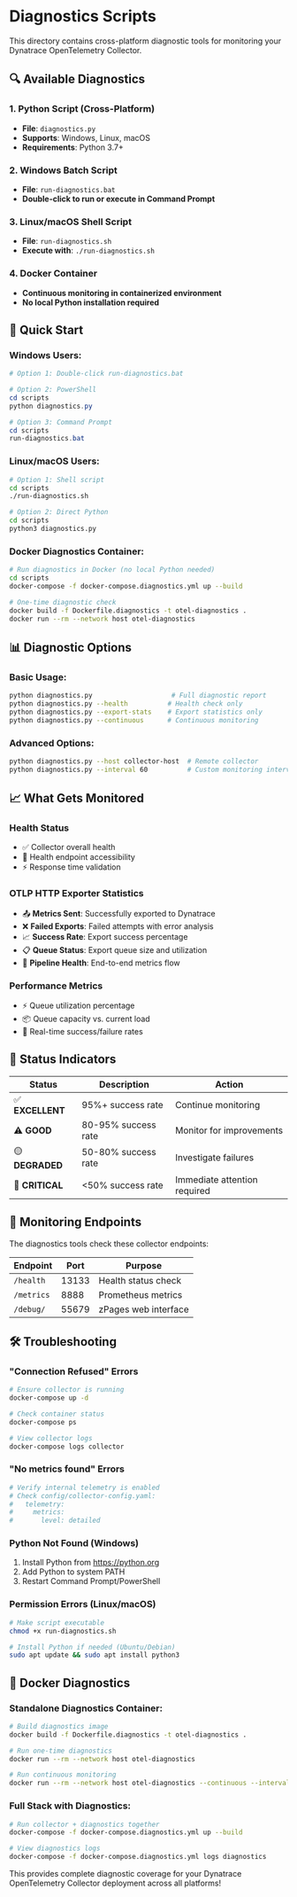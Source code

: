 # Diagnostics Scripts

This directory contains cross-platform diagnostic tools for monitoring your Dynatrace OpenTelemetry Collector.

## 🔍 Available Diagnostics

### 1. **Python Script (Cross-Platform)**
- **File**: `diagnostics.py` 
- **Supports**: Windows, Linux, macOS
- **Requirements**: Python 3.7+

### 2. **Windows Batch Script**
- **File**: `run-diagnostics.bat`
- **Double-click to run or execute in Command Prompt**

### 3. **Linux/macOS Shell Script**  
- **File**: `run-diagnostics.sh`
- **Execute with**: `./run-diagnostics.sh`

### 4. **Docker Container**
- **Continuous monitoring in containerized environment**
- **No local Python installation required**

## 🚀 Quick Start

### **Windows Users:**
```powershell
# Option 1: Double-click run-diagnostics.bat

# Option 2: PowerShell
cd scripts
python diagnostics.py

# Option 3: Command Prompt  
cd scripts
run-diagnostics.bat
```

### **Linux/macOS Users:**
```bash
# Option 1: Shell script
cd scripts
./run-diagnostics.sh

# Option 2: Direct Python
cd scripts  
python3 diagnostics.py
```

### **Docker Diagnostics Container:**
```bash
# Run diagnostics in Docker (no local Python needed)
cd scripts
docker-compose -f docker-compose.diagnostics.yml up --build

# One-time diagnostic check
docker build -f Dockerfile.diagnostics -t otel-diagnostics .
docker run --rm --network host otel-diagnostics
```

## 📊 Diagnostic Options

### **Basic Usage:**
```bash
python diagnostics.py                    # Full diagnostic report
python diagnostics.py --health          # Health check only  
python diagnostics.py --export-stats    # Export statistics only
python diagnostics.py --continuous      # Continuous monitoring
```

### **Advanced Options:**
```bash
python diagnostics.py --host collector-host  # Remote collector
python diagnostics.py --interval 60          # Custom monitoring interval
```

## 📈 What Gets Monitored

### **Health Status**
- ✅ Collector overall health
- 🔗 Health endpoint accessibility  
- ⚡ Response time validation

### **OTLP HTTP Exporter Statistics**
- 📤 **Metrics Sent**: Successfully exported to Dynatrace
- ❌ **Failed Exports**: Failed attempts with error analysis
- 📈 **Success Rate**: Export success percentage
- 📋 **Queue Status**: Export queue size and utilization
- 🔄 **Pipeline Health**: End-to-end metrics flow

### **Performance Metrics**
- ⚡ Queue utilization percentage
- 📦 Queue capacity vs. current load
- 🎯 Real-time success/failure rates

## 🎯 Status Indicators

| Status | Description | Action |
|--------|-------------|---------|
| ✅ **EXCELLENT** | 95%+ success rate | Continue monitoring |
| ⚠️ **GOOD** | 80-95% success rate | Monitor for improvements |
| 🟡 **DEGRADED** | 50-80% success rate | Investigate failures |
| 🔴 **CRITICAL** | <50% success rate | Immediate attention required |

## 🔗 Monitoring Endpoints

The diagnostics tools check these collector endpoints:

| Endpoint | Port | Purpose |
|----------|------|---------|
| `/health` | 13133 | Health status check |
| `/metrics` | 8888 | Prometheus metrics |
| `/debug/` | 55679 | zPages web interface |

## 🛠️ Troubleshooting

### **"Connection Refused" Errors**
```bash
# Ensure collector is running
docker-compose up -d

# Check container status
docker-compose ps

# View collector logs
docker-compose logs collector
```

### **"No metrics found" Errors**  
```bash
# Verify internal telemetry is enabled
# Check config/collector-config.yaml:
#   telemetry:
#     metrics:
#       level: detailed
```

### **Python Not Found (Windows)**
1. Install Python from https://python.org
2. Add Python to system PATH
3. Restart Command Prompt/PowerShell

### **Permission Errors (Linux/macOS)**
```bash
# Make script executable
chmod +x run-diagnostics.sh

# Install Python if needed (Ubuntu/Debian)
sudo apt update && sudo apt install python3
```

## 🐳 Docker Diagnostics

### **Standalone Diagnostics Container:**
```bash
# Build diagnostics image
docker build -f Dockerfile.diagnostics -t otel-diagnostics .

# Run one-time diagnostics
docker run --rm --network host otel-diagnostics

# Run continuous monitoring
docker run --rm --network host otel-diagnostics --continuous --interval 30
```

### **Full Stack with Diagnostics:**
```bash
# Run collector + diagnostics together
docker-compose -f docker-compose.diagnostics.yml up --build

# View diagnostics logs
docker-compose -f docker-compose.diagnostics.yml logs diagnostics
```

This provides complete diagnostic coverage for your Dynatrace OpenTelemetry Collector deployment across all platforms!